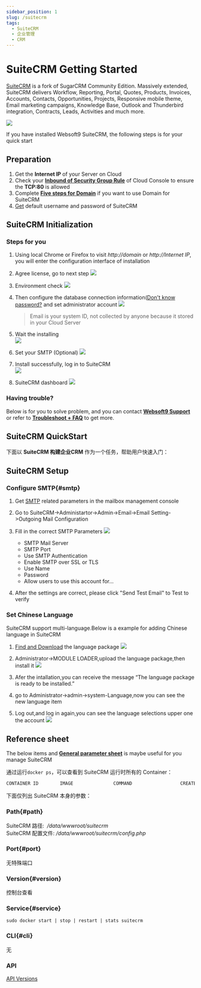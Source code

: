 ```yaml
---
sidebar_position: 1
slug: /suitecrm
tags:
  - SuiteCRM
  - 企业管理
  - CRM
---
```


# SuiteCRM Getting Started

[SuiteCRM](https://suitecrm.com/demo/) is a fork of SugarCRM Community Edition. Massively extended, SuiteCRM delivers Workflow, Reporting, Portal, Quotes, Products, Invoices, Accounts, Contacts, Opportunities, Projects, Responsive mobile theme, Email marketing campaigns, Knowledge Base, Outlook and Thunderbird integration, Contracts, Leads, Activities and much more.

![](http://libs.websoft9.com/Websoft9/DocsPicture/en/suitecrm/suitecrm-gui-websoft9.png)

If you have installed Websoft9 SuiteCRM, the following steps is for your quick start

## Preparation

1. Get the **Internet IP** of your Server on Cloud
2. Check your **[Inbound of Security Group Rule](./administrator/firewall#security)** of Cloud Console to ensure the **TCP:80** is allowed
3. Complete **[Five steps for Domain](./administrator/domain_step)** if you want to use Domain for SuiteCRM
4. [Get](./user/credentials) default username and password of SuiteCRM

## SuiteCRM Initialization

### Steps for you

1. Using local Chrome or Firefox to visit *http://domain* or *http://Internet IP*, you will enter the configuration interface of installation

2. Agree license, go to next step
  ![](http://libs.websoft9.com/Websoft9/DocsPicture/en/suitecrm/suitecrm-accept-websoft9.png)

3. Environment check
  ![](http://libs.websoft9.com/Websoft9/DocsPicture/en/suitecrm/suitecrm-check-websoft9.png)

4. Then configure the database connection information([Don't know password?](./user/credentials) and set administrator account
   ![](http://libs.websoft9.com/Websoft9/DocsPicture/en/suitecrm/suitecrm-installdb-websoft9.png)

   > Email is your system ID, not collected by anyone because it stored in your Cloud Server

5. Wait the installing  
   ![](http://libs.websoft9.com/Websoft9/DocsPicture/en/suitecrm/suitecrm-installing-websoft9.png)


6. Set your SMTP (Optional)
   ![](http://libs.websoft9.com/Websoft9/DocsPicture/zh/suitecrm/suitecrm-smtp-websoft9.png)

7. Install successfully, log in to SuiteCRM  
   ![](http://libs.websoft9.com/Websoft9/DocsPicture/zh/suitecrm/suitecrm-login-websoft9.png)

8. SuiteCRM dashboard
   ![](http://libs.websoft9.com/Websoft9/DocsPicture/zh/suitecrm/suitecrm-backend-websoft9.png)

### Having trouble?

Below is for you to solve problem, and you can contact **[Websoft9 Support](./helpdesk)** or refer to **[Troubleshoot + FAQ](./faq#setup)** to get more.  

## SuiteCRM QuickStart

下面以 **SuiteCRM 构建企业CRM** 作为一个任务，帮助用户快速入门：

## SuiteCRM Setup

### Configure SMTP{#smtp}

1. Get [SMTP](./administrator/smtp) related parameters in the mailbox management console
   
2. Go to SuiteCRM->Administartor->Admin->Email->Email Setting->Outgoing Mail Configuration
   
3. Fill in the correct SMTP Parameters
   ![](http://libs.websoft9.com/Websoft9/DocsPicture/zh/suitecrm/suitecrm-smtp-2-websoft9.png)
    - SMTP Mail Server
    - SMTP Port
    - Use SMTP Authentication
    - Enable SMTP over SSL or TLS
    - Use Name
    - Password
    - Allow users to use this account for...

4. After the settings are correct, please click "Send Test Email" to Test to verify

### Set Chinese Language

SuiteCRM support multi-language.Below is a example for adding Chinese language in SuiteCRM

1. [Find and Download](https://crowdin.com/project/suitecrmtranslations) the language package
   ![](https://libs.websoft9.com/Websoft9/DocsPicture/en/suitecrm/suitecrm-dllanguge-websoft9.png)

2. Administrator->MODULE LOADER,upload the language package,then install it
   ![](https://libs.websoft9.com/Websoft9/DocsPicture/en/suitecrm/suitecrm-uploadlanguage-websoft9.png)
3. Afer the intallation,you can receive the message “The language package is ready to be installed.”
4. go to Administrator->admin->system-Language,now you can see the new language item
5. Log out,and log in again,you can see the language selections upper one the account
   ![](https://libs.websoft9.com/Websoft9/DocsPicture/en/suitecrm/suitecrm-languageitems-websoft9.png)


## Reference sheet

The below items and **[General parameter sheet](./administrator/parameter)** is maybe useful for you manage SuiteCRM 

通过运行`docker ps`，可以查看到 SuiteCRM 运行时所有的 Container：

```bash
CONTAINER ID        IMAGE               COMMAND                  CREATED             STATUS              PORTS                                NAMES
```


下面仅列出 SuiteCRM 本身的参数：

### Path{#path}

SuiteCRM 路径:  */data/wwwroot/suitecrm*  
SuiteCRM 配置文件: */data/wwwroot/suitecrm/config.php*

### Port{#port}

无特殊端口

### Version{#version}

控制台查看

### Service{#service}

```shell
sudo docker start | stop | restart | stats suitecrm
```

### CLI{#cli}

无

### API

[API Versions](https://docs.suitecrm.com/developer/api/)

